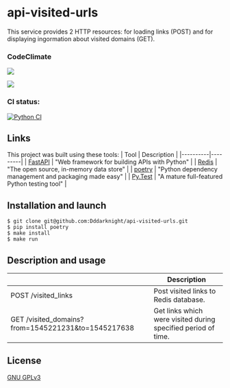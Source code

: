# api-visited-urls
This service provides 2 HTTP resources: for loading links (POST) and for displaying ingormation about visited domains (GET).


### CodeClimate

<a href="https://codeclimate.com/github/Dddarknight/api-visited-urls/maintainability"><img src="https://api.codeclimate.com/v1/badges/f36de6461d70240a3424/maintainability" /></a>

<a href="https://codeclimate.com/github/Dddarknight/api-visited-urls/test_coverage"><img src="https://api.codeclimate.com/v1/badges/f36de6461d70240a3424/test_coverage" /></a>

### CI status:
[![Python CI](https://github.com/Dddarknight/api-visited-urls/actions/workflows/pyci.yml/badge.svg)](https://github.com/Dddarknight/api-visited-urls/actions)

## Links
This project was built using these tools:
| Tool | Description |
|----------|---------|
| [FastAPI](https://fastapi.tiangolo.com/) | "Web framework for building APIs with Python" |
| [Redis](https://redis.io/) |  "The open source, in-memory data store" |
| [poetry](https://python-poetry.org/) |  "Python dependency management and packaging made easy" |
| [Py.Test](https://pytest.org) | "A mature full-featured Python testing tool" |

## Installation and launch
```
$ git clone git@github.com:Dddarknight/api-visited-urls.git
$ pip install poetry
$ make install
$ make run

```

## Description and usage
|   | Description |
|----------|---------|
| POST /visited_links |  Post visited links to Redis database. |
| GET /visited_domains?from=1545221231&to=1545217638 | Get links which were visited during specified period of time. |

## License
[GNU GPLv3](https://choosealicense.com/licenses/gpl-3.0/)
